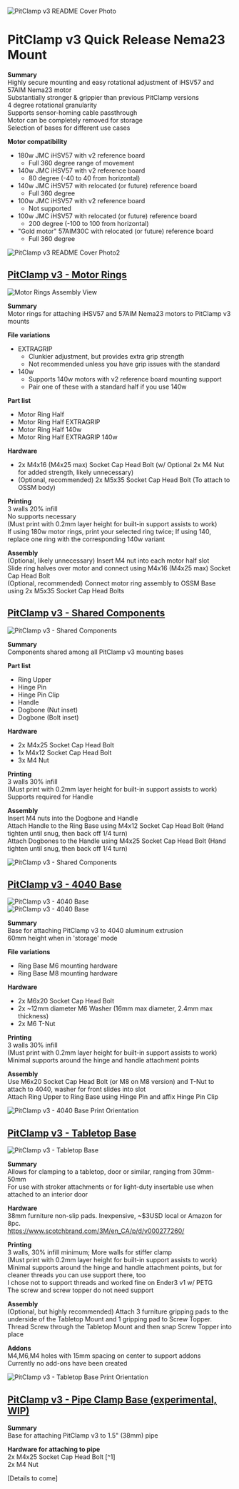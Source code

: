 ![PitClamp v3 README Cover Photo](Images/CoverPhoto.png)

# PitClamp v3 Quick Release Nema23 Mount 
**Summary**  
Highly secure mounting and easy rotational adjustment of iHSV57 and 57AIM Nema23 motor  
Substantially stronger & grippier than previous PitClamp versions  
4 degree rotational granularity  
Supports sensor-homing cable passthrough  
Motor can be completely removed for storage  
Selection of bases for different use cases  

**Motor compatibility**  
- 180w JMC iHSV57 with v2 reference board  
  - Full 360 degree range of movement
- 140w JMC iHSV57 with v2 reference board
  - 80 degree (-40 to 40 from horizontal)
- 140w JMC iHSV57 with relocated (or future) reference board
  - Full 360 degree
- 100w JMC iHSV57 with v2 reference board
  - Not supported
- 100w JMC iHSV57 with relocated (or future) reference board
  - 200 degree (-100 to 100 from horizontal) 
- "Gold motor" 57AIM30C with relocated (or future) reference board
  - Full 360 degree

![PitClamp v3 README Cover Photo2](Images/PitClamp_v3_Loosened_WithMotor.png)  


## [PitClamp v3 - Motor Rings](Motor%20Rings)
![Motor Rings Assembly View](Motor%20Rings/Images/Assembly_View_Motor_Rings.png)  


**Summary**  
Motor rings for attaching iHSV57 and 57AIM Nema23 motors to PitClamp v3 mounts  

**File variations**  
- EXTRAGRIP
  - Clunkier adjustment, but provides extra grip strength
  - Not recommended unless you have grip issues with the standard
- 140w
  - Supports 140w motors with v2 reference board mounting support
  - Pair one of these with a standard half if you use 140w

**Part list**  
- Motor Ring Half
- Motor Ring Half EXTRAGRIP
- Motor Ring Half 140w
- Motor Ring Half EXTRAGRIP 140w

**Hardware**  
- 2x M4x16 (M4x25 max) Socket Cap Head Bolt (w/ Optional 2x M4 Nut for added strength, likely unnecessary)
- (Optional, recommended) 2x M5x35 Socket Cap Head Bolt (To attach to OSSM body)

**Printing**  
3 walls 20% infill  
No supports necessary  
(Must print with 0.2mm layer height for built-in support assists to work)  
If using 180w motor rings, print your selected ring twice; If using 140, replace one ring with the corresponding 140w variant  

**Assembly**  
(Optional, likely unnecessary) Insert M4 nut into each motor half slot  
Slide ring halves over motor and connect using M4x16 (M4x25 max) Socket Cap Head Bolt  
(Optional, recommended) Connect motor ring assembly to OSSM Base using 2x M5x35 Socket Cap Head Bolts  


## [PitClamp v3 - Shared Components](Shared%20Components)
![PitClamp v3 - Shared Components](Shared%20Components/Images/Assembly_View.png)  

**Summary**  
Components shared among all PitClamp v3 mounting bases

**Part list**
- Ring Upper
- Hinge Pin
- Hinge Pin Clip
- Handle
- Dogbone (Nut inset)
- Dogbone (Bolt inset)

**Hardware**  
- 2x M4x25 Socket Cap Head Bolt
- 1x M4x12 Socket Cap Head Bolt
- 3x M4 Nut

**Printing**  
3 walls 30% infill  
(Must print with 0.2mm layer height for built-in support assists to work)  
Supports required for Handle  

**Assembly**  
Insert M4 nuts into the Dogbone and Handle  
Attach Handle to the Ring Base using M4x12 Socket Cap Head Bolt (Hand tighten until snug, then back off 1/4 turn)  
Attach Dogbones to the Handle using M4x25 Socket Cap Head Bolt (Hand tighten until snug, then back off 1/4 turn)  

![PitClamp v3 - Shared Components](Shared%20Components/Images/PrintOrientation.png)  


## [PitClamp v3 - 4040 Base](Base%20-%204040)
![PitClamp v3 - 4040 Base](Base%20-%204040/Images/Loosened_With_Baseplate.png)  
![PitClamp v3 - 4040 Base](Base%20-%204040/Images/Fully_Open.png)  

**Summary**  
Base for attaching PitClamp v3 to 4040 aluminum extrusion  
60mm height when in 'storage' mode  

**File variations**  
- Ring Base M6 mounting hardware
- Ring Base M8 mounting hardware
  
**Hardware**  
- 2x M6x20 Socket Cap Head Bolt
- 2x ~12mm diameter M6 Washer (16mm max diameter, 2.4mm max thickness)
- 2x M6 T-Nut

**Printing**  
3 walls 30% infill  
(Must print with 0.2mm layer height for built-in support assists to work)  
Minimal supports around the hinge and handle attachment points  

**Assembly**  
Use M6x20 Socket Cap Head Bolt (or M8 on M8 version) and T-Nut to attach to 4040, washer for front slides into slot  
Attach Ring Upper to Ring Base using Hinge Pin and affix Hinge Pin Clip  

![PitClamp v3 - 4040 Base Print Orientation](Base%20-%204040/Images/PrintOrientation.png)  


## [PitClamp v3 - Tabletop Base](Base%20-%20Tabletop)  

![PitClamp v3 - Tabletop Base](Base%20-%20Tabletop/Images/PitClamp_v3_Tabletop.png)  

**Summary**  
Allows for clamping to a tabletop, door or similar, ranging from 30mm-50mm  
For use with stroker attachments or for light-duty insertable use when attached to an interior door  

**Hardware**  
38mm furniture non-slip pads. Inexpensive, ~$3USD local or Amazon for 8pc.  
https://www.scotchbrand.com/3M/en_CA/p/d/v000277260/  

**Printing**  
3 walls, 30% infill minimum; More walls for stiffer clamp  
(Must print with 0.2mm layer height for built-in support assists to work)  
Minimal supports around the hinge and handle attachment points, but for cleaner threads you can use support there, too  
I chose not to support threads and worked fine on Ender3 v1 w/ PETG  
The screw and screw topper do not need support  

**Assembly**  
(Optional, but highly recommended) Attach 3 furniture gripping pads to the underside of the Tabletop Mount and 1 gripping pad to Screw Topper.  
Thread Screw through the Tabletop Mount and then snap Screw Topper into place

**Addons**  
M4,M6,M4 holes with 15mm spacing on center to support addons  
Currently no add-ons have been created  

![PitClamp v3 - Tabletop Base Print Orientation](Base%20-%20Tabletop/Images/PrintOrientation.png)  



## [PitClamp v3 - Pipe Clamp Base (experimental, WIP)](Base%20-%20Pipe%20Clamp)  
**Summary**  
Base for attaching PitClamp v3 to 1.5" (38mm) pipe  

**Hardware for attaching to pipe**  
2x M4x25 Socket Cap Head Bolt [^1]  
2x M4 Nut  

[Details to come]  
